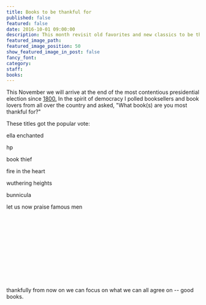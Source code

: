 ```yaml
---
title: Books to be thankful for
published: false
featured: false
date: 2016-10-01 09:00:00
description: This month revisit old favorites and new classics to be thankful for
featured_image_path:
featured_image_position: 50
show_featured_image_in_post: false
fancy_font:
category:
staff:
books:
---
```



This November we will arrive at the end of the most contentious presidential election since [1800.](http://www.history.com/this-day-in-history/burr-slays-hamilton-in-duel) In the spirit of democracy I polled booksellers and book lovers from all over the country and asked, "What book(s) are you most thankful for?"

These titles got the popular vote:

ella enchanted

hp

book thief

fire in the heart

wuthering heights

bunnicula

let us now praise famous men

&nbsp;

&nbsp;

&nbsp;

&nbsp;

&nbsp;

&nbsp;

thankfully from now on we can focus on what we can all agree on -- good books.

&nbsp;